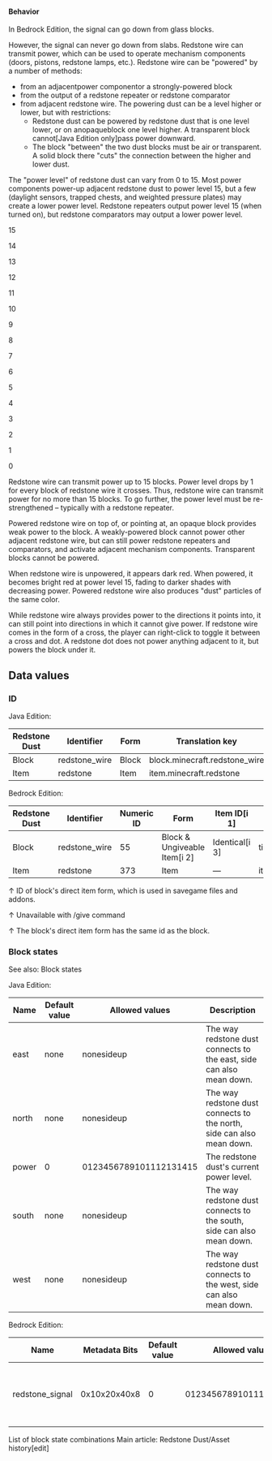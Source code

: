 #### Behavior




























































In Bedrock Edition, the signal can go down from glass blocks.




























































However, the signal can never go down from slabs.
Redstone wire can transmit power, which can be used to operate mechanism components (doors, pistons, redstone lamps, etc.).
Redstone wire can be "powered" by a number of methods:

- from an adjacentpower componentor a strongly-powered block
- from the output of a redstone repeater or redstone comparator
- from adjacent redstone wire. The powering dust can be a level higher or lower, but with restrictions:
	- Redstone dust can be powered by redstone dust that is one level lower, or on anopaqueblock one level higher. A transparent block cannot‌[Java Edition  only]pass power downward.
	- The block "between" the two dust blocks must be air or transparent. A solid block there "cuts" the connection between the higher and lower dust.

The "power level" of redstone dust can vary from 0 to 15. Most power components power-up adjacent redstone dust to power level 15, but a few (daylight sensors, trapped chests, and weighted pressure plates) may create a lower power level. Redstone repeaters output power level 15 (when turned on), but redstone comparators may output a lower power level.






15

14

13

12

11

10

9

8

7

6

5

4

3

2

1

0


Redstone wire can transmit power up to 15 blocks.
Power level drops by 1 for every block of redstone wire it crosses. Thus, redstone wire can transmit power for no more than 15 blocks. To go further, the power level must be re-strengthened – typically with a redstone repeater.

Powered redstone wire on top of, or pointing at, an opaque block provides weak power to the block. A weakly-powered block cannot power other adjacent redstone wire, but can still power redstone repeaters and comparators, and activate adjacent mechanism components. Transparent blocks cannot be powered.

When redstone wire is unpowered, it appears dark red. When powered, it becomes bright red at power level 15, fading to darker shades with decreasing power. Powered redstone wire also produces "dust" particles of the same color.

While redstone wire always provides power to the directions it points into, it can still point into directions in which it cannot give power. If redstone wire comes in the form of a cross, the player can right-click to toggle it between a cross and dot. A redstone dot does not power anything adjacent to it, but powers the block under it.

## Data values
### ID
Java Edition:

| Redstone Dust | Identifier    | Form  | Translation key               |
|---------------|---------------|-------|-------------------------------|
| Block         | redstone_wire | Block | block.minecraft.redstone_wire |
| Item          | redstone      | Item  | item.minecraft.redstone       |

Bedrock Edition:

| Redstone Dust | Identifier    | Numeric ID | Form                         | Item ID[i 1]   | Translation key         |
|---------------|---------------|------------|------------------------------|----------------|-------------------------|
| Block         | redstone_wire | 55         | Block & Ungiveable Item[i 2] | Identical[i 3] | tile.redstone_wire.name |
| Item          | redstone      | 373        | Item                         | —              | item.redstone.name      |


↑ ID of block's direct item form, which is used in savegame files and addons.

↑ Unavailable with /give command

↑ The block's direct item form has the same id as the block.


### Block states
See also: Block states

Java Edition:

| Name  | Default value | Allowed values         | Description                                                           |
|-------|---------------|------------------------|-----------------------------------------------------------------------|
| east  | none          | nonesideup             | The way redstone dust connects to the east, side can also mean down.  |
| north | none          | nonesideup             | The way redstone dust connects to the north, side can also mean down. |
| power | 0             | 0123456789101112131415 | The redstone dust's current power level.                              |
| south | none          | nonesideup             | The way redstone dust connects to the south, side can also mean down. |
| west  | none          | nonesideup             | The way redstone dust connects to the west, side can also mean down.  |

Bedrock Edition:

| Name            | Metadata Bits | Default value | Allowed values         | Values forMetadata Bits | Description                              |
|-----------------|---------------|---------------|------------------------|-------------------------|------------------------------------------|
| redstone_signal | 0x10x20x40x8  | 0             | 0123456789101112131415 | 0123456789101112131415  | The redstone dust's current power level. |




List of block state combinations
Main article: Redstone Dust/Asset history[edit]



